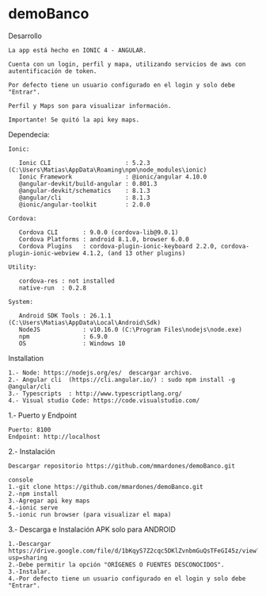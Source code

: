 # demoBanco

Desarrollo

	La app está hecho en IONIC 4 - ANGULAR.

	Cuenta con un login, perfil y mapa, utilizando servicios de aws con autentificación de token.
	
	Por defecto tiene un usuario configurado en el login y solo debe "Entrar".
	
	Perfil y Maps son para visualizar información.

	Importante! Se quitó la api key maps.

Dependecia:
	
	Ionic:

	   Ionic CLI                     : 5.2.3 (C:\Users\Matias\AppData\Roaming\npm\node_modules\ionic)
	   Ionic Framework               : @ionic/angular 4.10.0
	   @angular-devkit/build-angular : 0.801.3
	   @angular-devkit/schematics    : 8.1.3
	   @angular/cli                  : 8.1.3
	   @ionic/angular-toolkit        : 2.0.0

	Cordova:

	   Cordova CLI       : 9.0.0 (cordova-lib@9.0.1)
	   Cordova Platforms : android 8.1.0, browser 6.0.0
	   Cordova Plugins   : cordova-plugin-ionic-keyboard 2.2.0, cordova-plugin-ionic-webview 4.1.2, (and 13 other plugins)

	Utility:

	   cordova-res : not installed
	   native-run  : 0.2.8

	System:

	   Android SDK Tools : 26.1.1 (C:\Users\Matias\AppData\Local\Android\Sdk)
	   NodeJS            : v10.16.0 (C:\Program Files\nodejs\node.exe)
	   npm               : 6.9.0
	   OS                : Windows 10
	

Installation

	1.- Node: https://nodejs.org/es/  descargar archivo.
  	2.- Angular cli  (https://cli.angular.io/) : sudo npm install -g @angular/cli
  	3.- Typescripts  : http://www.typescriptlang.org/
  	4.- Visual studio Code: https://code.visualstudio.com/


1.- Puerto y Endpoint

	Puerto: 8100 
	Endpoint: http://localhost

2.- Instalación

	Descargar repositorio https://github.com/mmardones/demoBanco.git
	
  	console
  	1.-git clone https://github.com/mmardones/demoBanco.git
  	2.-npm install
	3.-Agregar api key maps
  	4.-ionic serve
  	5.-ionic run browser (para visualizar el mapa)
	
3.- Descarga e Instalación APK solo para ANDROID
	
	1.-Descargar https://drive.google.com/file/d/1bKqyS7Z2cqc5DKlZvnbmGuQsTFeGI45z/view?usp=sharing
	2.-Debe permitir la opción "ORÍGENES O FUENTES DESCONOCIDOS".
	3.-Instalar.
	4.-Por defecto tiene un usuario configurado en el login y solo debe "Entrar".
